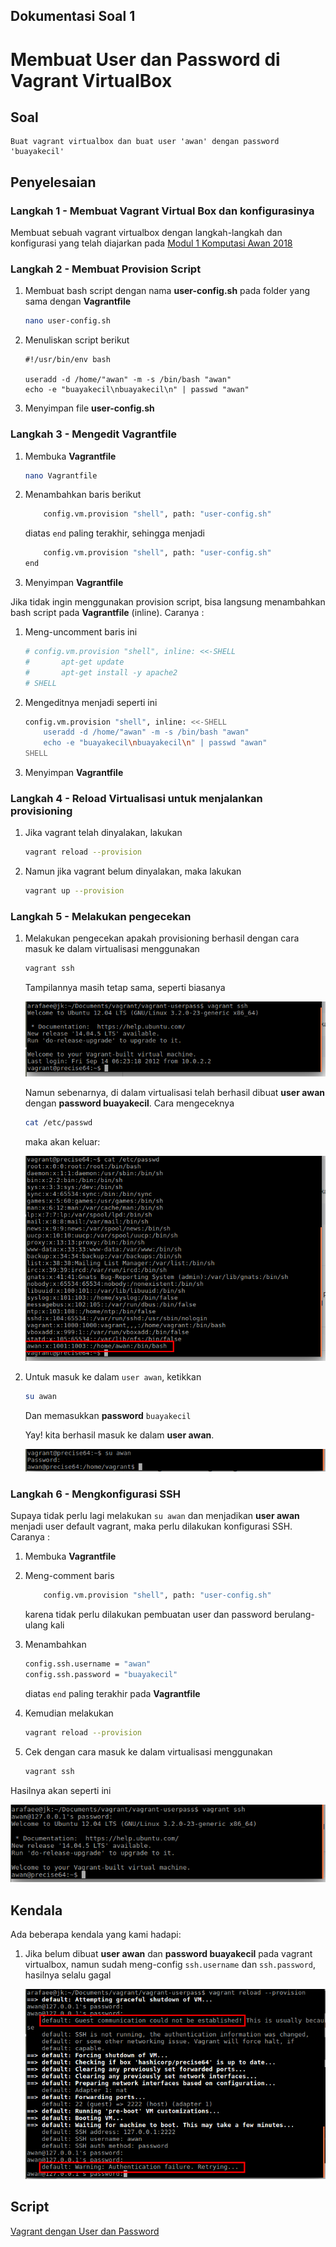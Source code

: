 ## Dokumentasi Soal 1
# Membuat User dan Password di Vagrant VirtualBox

## Soal

```
Buat vagrant virtualbox dan buat user 'awan' dengan password 'buayakecil'
```

## Penyelesaian
### **Langkah 1** - Membuat Vagrant Virtual Box dan konfigurasinya
Membuat sebuah vagrant virtualbox dengan langkah-langkah dan konfigurasi yang telah diajarkan pada [Modul 1 Komputasi Awan 2018](https://github.com/fathoniadi/cloud-2018/tree/master/vagrant "Modul 1 Komputasi Awan 2018")

### **Langkah 2** - Membuat Provision Script
1. Membuat bash script dengan nama **user-config.sh** pada folder yang sama dengan **Vagrantfile**

    ```bash
    nano user-config.sh
    ```
2. Menuliskan script berikut

    ```
    #!/usr/bin/env bash

    useradd -d /home/"awan" -m -s /bin/bash "awan"
    echo -e "buayakecil\nbuayakecil\n" | passwd "awan"
    ```
3. Menyimpan file **user-config.sh**

### **Langkah 3** - Mengedit Vagrantfile
1. Membuka **Vagrantfile**

    ```bash
    nano Vagrantfile
    ```
2. Menambahkan baris berikut 

    ```bash
        config.vm.provision "shell", path: "user-config.sh"
    ```
    diatas ```end``` paling terakhir, sehingga menjadi 
    
    ```bash
        config.vm.provision "shell", path: "user-config.sh"
    end
    ```
3. Menyimpan **Vagrantfile**

Jika tidak ingin menggunakan provision script, bisa langsung menambahkan bash script pada **Vagrantfile** (inline). Caranya :

1. Meng-uncomment baris ini 

    ```bash
    # config.vm.provision "shell", inline: <<-SHELL
    #   	apt-get update
    #   	apt-get install -y apache2
    # SHELL
    ```
2. Mengeditnya menjadi seperti ini 

    ```bash
    config.vm.provision "shell", inline: <<-SHELL
        useradd -d /home/"awan" -m -s /bin/bash "awan"
        echo -e "buayakecil\nbuayakecil\n" | passwd "awan"
    SHELL
    ```
3. Menyimpan **Vagrantfile**

### **Langkah 4** - Reload Virtualisasi untuk menjalankan provisioning
1. Jika vagrant telah dinyalakan, lakukan 

    ```bash
    vagrant reload --provision
    ```
2. Namun jika vagrant belum dinyalakan, maka lakukan 

    ```bash
    vagrant up --provision
    ```

### **Langkah 5** - Melakukan pengecekan
1. Melakukan pengecekan apakah provisioning berhasil dengan cara masuk ke dalam virtualisasi menggunakan

    ```bash
    vagrant ssh
    ```
    Tampilannya masih tetap sama, seperti biasanya
    
    ![Tampilan biasa](img/tampilan1.png)

    Namun sebenarnya, di dalam virtualisasi telah berhasil dibuat **user awan** dengan **password buayakecil**. Cara mengeceknya
    
    ```bash
    cat /etc/passwd
    ```
    maka akan keluar:
    
    ![Daftar user](img/daftar-user.png)

2. Untuk masuk ke dalam ```user awan```, ketikkan

    ```bash
    su awan
    ```
    Dan memasukkan **password** ```buayakecil```
    
    Yay! kita berhasil masuk ke dalam **user awan**.

    ![Daftar user](img/user-awan.png)

### **Langkah 6** - Mengkonfigurasi SSH
Supaya tidak perlu lagi melakukan ```su awan``` dan menjadikan **user awan** menjadi user default vagrant, maka perlu dilakukan konfigurasi SSH. Caranya :

1. Membuka **Vagrantfile**
2. Meng-comment baris

    ```bash
        config.vm.provision "shell", path: "user-config.sh"
    ```
    karena tidak perlu dilakukan pembuatan user dan password berulang-ulang kali
    
2. Menambahkan 

    ```bash
    config.ssh.username = "awan"
    config.ssh.password = "buayakecil"
    ```
    diatas ```end``` paling terakhir pada **Vagrantfile**

3. Kemudian melakukan 

    ```bash
    vagrant reload --provision
    ```
4. Cek dengan cara masuk ke dalam virtualisasi menggunakan

    ```bash
    vagrant ssh
    ```

Hasilnya akan seperti ini

![Tampilan luar biasa](img/tampilan2.png)


## Kendala
Ada beberapa kendala yang kami hadapi:

1. Jika belum dibuat **user awan** dan **password buayakecil** pada vagrant virtualbox, namun sudah meng-config ```ssh.username``` dan ```ssh.password```, hasilnya selalu gagal

    ![Kendala](img/kendala.png)

## Script
[Vagrant dengan User dan Password](https://github.com/nahdazahra/cloud2018/tree/master/Vagrant/vagrant_userpass "Vagrant dengan User dan Password")
